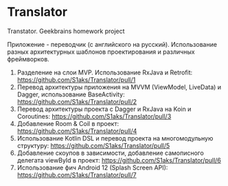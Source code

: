 # Translator
Transtator. Geekbrains homework project

Приложение - переводчик (с английского на русский). Использование разных архитектурных шаблонов проектирования и различных фреймворков.
1. Разделение на слои MVP. Использование RxJava и Retrofit: https://github.com/S1aks/Translator/pull/1
2. Перевод архитектуры приложения на MVVM (ViewModel, LiveData) и Dagger, использование BaseActivity: https://github.com/S1aks/Translator/pull/2
3. Перевод архитектуры проекта с Dagger и RxJava на Koin и Coroutines: https://github.com/S1aks/Translator/pull/3
4. Добавление Room & Coil в проект: https://github.com/S1aks/Translator/pull/4
5. Использование  Kotlin DSL и перевод проекта на многомодульную структуру: https://github.com/S1aks/Translator/pull/5
6. Добавление скоупов в зависимости, добавление самописного делегата viewById в проект: https://github.com/S1aks/Translator/pull/6
7. Использование фич Android 12 (Splash Screen API): https://github.com/S1aks/Translator/pull/7
